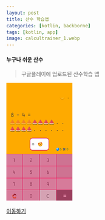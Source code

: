 ```yaml
---
layout: post
title: 산수 학습앱 
categories: [kotlin, backborne]
tags: [kotlin, app]
image: calcultrainer_1.webp
---
```


#### 누구나 쉬운 산수

> 구글플레이에 업로드된 산수학습 앱

![](/images/calcultrainer_1.webp)

[이동하기](https://github.com/VintageAppMaker/CalculTrainer)

